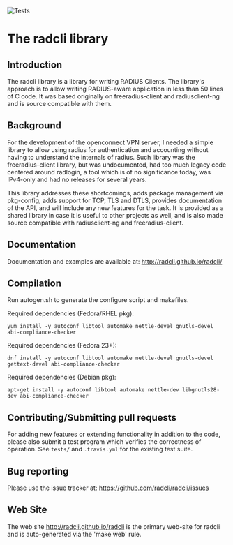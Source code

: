 ![Tests](https://github.com/radcli/radcli/workflows/Tests/badge.svg?branch=master)

# The radcli library

## Introduction

The radcli library is a library for writing RADIUS Clients. The library's
approach is to allow writing RADIUS-aware application in less than 50 lines
of C code. It was based originally on freeradius-client and radiusclient-ng
and is source compatible with them.


## Background

For the development of the openconnect VPN server, I needed a simple library to
allow using radius for authentication and accounting without having to understand
the internals of radius. Such library was the freeradius-client library, but
was undocumented, had too much legacy code centered around radlogin, a tool 
which is of no significance today, was IPv4-only and had no releases for
several years.

This library addresses these shortcomings, adds package management via
pkg-config, adds support for TCP, TLS and DTLS, provides documentation of the API,
and will include any new features for the task. It is provided as a shared
library in case it is useful to other projects as well, and is also made source
compatible with radiusclient-ng and freeradius-client.


## Documentation

Documentation and examples are available at:
http://radcli.github.io/radcli/

## Compilation

Run autogen.sh to generate the configure script and makefiles.

Required dependencies (Fedora/RHEL pkg):

```
yum install -y autoconf libtool automake nettle-devel gnutls-devel abi-compliance-checker
```


Required dependencies (Fedora 23+):
```
dnf install -y autoconf libtool automake nettle-devel gnutls-devel gettext-devel abi-compliance-checker
```


Required dependencies (Debian pkg):
```
apt-get install -y autoconf libtool automake nettle-dev libgnutls28-dev abi-compliance-checker
```

## Contributing/Submitting pull requests

For adding new features or extending functionality in addition to the code,
please also submit a test program which verifies the correctness of operation.
See `tests/` and `.travis.yml` for the existing test suite.


## Bug reporting

Please use the issue tracker at:
https://github.com/radcli/radcli/issues


## Web Site

The web site http://radcli.github.io/radcli is the primary web-site for
radcli and is auto-generated via the 'make web' rule.
